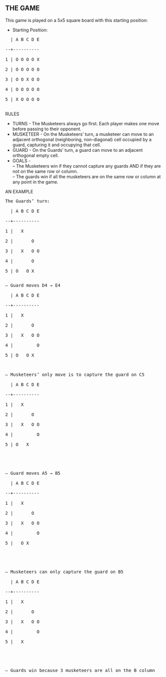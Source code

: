 ## THE GAME

This game is played on a 5x5 square board with this starting position:

* Starting Position: <br />
<pre>
  | A B C D E <br />
--+---------- <br />
1 | O O O O X <br />
2 | O O O O O <br />
3 | O O X O O <br />
4 | O O O O O <br />
5 | X O O O O <br />
</pre>


RULES
* TURNS - The Musketeers always go first. Each player makes one move before passing to their opponent.
* MUSKETEER - On the Musketeers’ turn, a musketeer can move to an adjacent orthogonal (neighboring,
non-diagonal) cell occupied by a guard, capturing it and occupying that cell.
* GUARD - On the Guards’ turn, a guard can move to an adjacent orthogonal empty cell.
* GOALS - <br />
– The Musketeers win if they cannot capture any guards AND if they are not on the same row or column. <br />
– The guards win if all the musketeers are on the same row or column at any point in the game.

AN EXAMPLE

<pre>
The Guards’ turn: <br />
  | A B C D E <br />
--+---------- <br />
1 |   X <br />
2 |       O <br />
3 |   X   O O <br />
4 |       O <br />
5 | O   O X <br />
</pre>

<pre>
– Guard moves D4 → E4 <br />
  | A B C D E <br />
--+---------- <br />
1 |   X <br />
2 |       O <br />
3 |   X   O O <br />
4 |         O <br />
5 | O   O X <br />

<pre>
– Musketeers’ only move is to capture the guard on C5 <br />
  | A B C D E <br />
--+---------- <br />
1 |   X <br />
2 |       O <br />
3 |   X   O O <br />
4 |         O <br />
5 | O   X <br />
</pre>

<pre>
– Guard moves A5 → B5 <br />
  | A B C D E <br />
--+---------- <br />
1 |   X <br />
2 |       O <br />
3 |   X   O O <br />
4 |         O <br />
5 |   O X <br />
</pre>

<pre>
– Musketeers can only capture the guard on B5 <br />
  | A B C D E <br />
--+---------- <br />
1 |   X <br />
2 |       O <br />
3 |   X   O O <br />
4 |         O <br />
5 |   X <br />
</pre>

– Guards win because 3 musketeers are all on the B column
